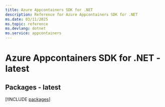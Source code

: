 ```yaml
---
title: Azure Appcontainers SDK for .NET
description: Reference for Azure Appcontainers SDK for .NET
ms.date: 03/11/2025
ms.topic: reference
ms.devlang: dotnet
ms.service: appcontainers
---
```

# Azure Appcontainers SDK for .NET - latest
## Packages - latest
[!INCLUDE [packages](appcontainers-index.md)]